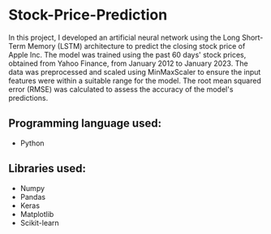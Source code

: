 # Stock-Price-Prediction
In this project, I developed an artificial neural network using the Long Short-Term Memory (LSTM) architecture to predict the closing stock price of Apple Inc. The model was trained using the past 60 days' stock prices, obtained from Yahoo Finance, from January 2012 to January 2023. The data was preprocessed and scaled using MinMaxScaler to ensure the input features were within a suitable range for the model. The root mean squared error (RMSE) was calculated to assess the accuracy of the model's predictions.

## Programming language used:
- Python

## Libraries used:
- Numpy
- Pandas
- Keras
- Matplotlib
- Scikit-learn
